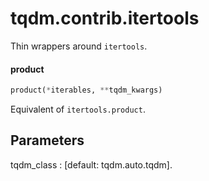 <a name="tqdm.contrib.itertools"></a>
# tqdm.contrib.itertools

Thin wrappers around `itertools`.

<a name="tqdm.contrib.itertools.product"></a>
#### product

```python
product(*iterables, **tqdm_kwargs)
```

Equivalent of `itertools.product`.

Parameters
----------
tqdm_class  : [default: tqdm.auto.tqdm].


